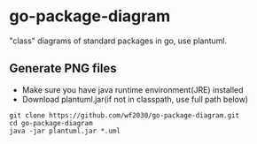 # go-package-diagram
"class" diagrams of standard packages in go, use plantuml.

## Generate PNG files
- Make sure you have java runtime environment(JRE) installed
- Download plantuml.jar(if not in classpath, use full path below)

```
git clone https://github.com/wf2030/go-package-diagram.git
cd go-package-diagram
java -jar plantuml.jar *.uml
```
